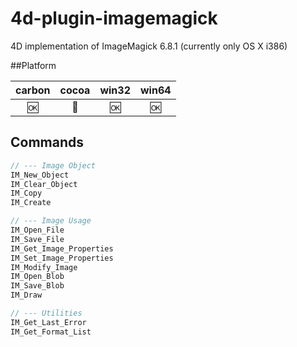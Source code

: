 4d-plugin-imagemagick
=====================

4D implementation of ImageMagick 6.8.1 (currently only OS X i386)

##Platform

| carbon | cocoa | win32 | win64 |
|:------:|:-----:|:---------:|:---------:|
|🆗|🚫|🆗|🆗|

Commands
---

```c
// --- Image Object
IM_New_Object
IM_Clear_Object
IM_Copy
IM_Create

// --- Image Usage
IM_Open_File
IM_Save_File
IM_Get_Image_Properties
IM_Set_Image_Properties
IM_Modify_Image
IM_Open_Blob
IM_Save_Blob
IM_Draw

// --- Utilities
IM_Get_Last_Error
IM_Get_Format_List
```
